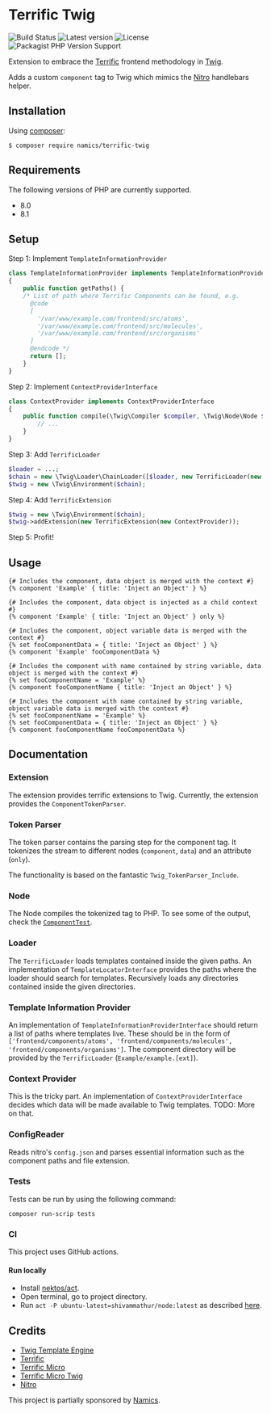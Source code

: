 # Terrific Twig
![Build Status](https://github.com/namics/twig-nitro-library/workflows/Twig%20Nitro%20Library/badge.svg)
![Latest version](https://img.shields.io/github/v/release/namics/twig-nitro-library)
![License](https://img.shields.io/github/license/namics/twig-nitro-library)
![Packagist PHP Version Support](https://img.shields.io/packagist/php-v/namics/twig-nitro-library?color=%23787CB5)

Extension to embrace the [Terrific](https://github.com/brunschgi/terrificjs) frontend methodology in [Twig](http://twig.sensiolabs.org/).

Adds a custom `component` tag to Twig which mimics the [Nitro](https://github.com/namics/generator-nitro) handlebars helper.

## Installation
Using [composer](https://packagist.org/packages/namics/terrific-twig):

```shell script
$ composer require namics/terrific-twig
```

## Requirements

The following versions of PHP are currently supported.
* 8.0
* 8.1

## Setup
Step 1: Implement `TemplateInformationProvider`

```php
class TemplateInformationProvider implements TemplateInformationProviderInterface
{
    public function getPaths() {
    /* List of path where Terrific Components can be found, e.g.
      @code
      [
        '/var/www/example.com/frontend/src/atoms',
        '/var/www/example.com/frontend/src/molecules',
        '/var/www/example.com/frontend/src/organisms'
      ]
      @endcode */
      return [];
    }
}
```

Step 2: Implement `ContextProviderInterface`

```php
class ContextProvider implements ContextProviderInterface
{
    public function compile(\Twig\Compiler $compiler, \Twig\Node\Node $component, \Twig\Node\Node $dataVariant, $only) {
        // ...
    }
}
```

Step 3: Add `TerrificLoader`
```php
$loader = ...;
$chain = new \Twig\Loader\ChainLoader([$loader, new TerrificLoader(new TemplateInformationProvider)]);
$twig = new \Twig\Environment($chain);
```

Step 4: Add `TerrificExtension`
```php
$twig = new \Twig\Environment($chain);
$twig->addExtension(new TerrificExtension(new ContextProvider));
```

Step 5: Profit!

## Usage
```twig
{# Includes the component, data object is merged with the context #}
{% component 'Example' { title: 'Inject an Object' } %}

{# Includes the component, data object is injected as a child context #}
{% component 'Example' { title: 'Inject an Object' } only %}

{# Includes the component, object variable data is merged with the context #}
{% set fooComponentData = { title: 'Inject an Object' } %}
{% component 'Example' fooComponentData %}

{# Includes the component with name contained by string variable, data object is merged with the context #}
{% set fooComponentName = 'Example' %}
{% component fooComponentName { title: 'Inject an Object' } %}

{# Includes the component with name contained by string variable, object variable data is merged with the context #}
{% set fooComponentName = 'Example' %}
{% set fooComponentData = { title: 'Inject an Object' } %}
{% component fooComponentName fooComponentData %}
```

## Documentation
### Extension
The extension provides terrific extensions to Twig. Currently, the extension provides the `ComponentTokenParser`.

### Token Parser
The token parser contains the parsing step for the component tag. It tokenizes the stream to different nodes (`component`, `data`) and an attribute (`only`).

The functionality is based on the fantastic `Twig_TokenParser_Include`.

### Node
The Node compiles the tokenized tag to PHP. To see some of the output, check the [`ComponentTest`](https://github.com/namics/terrific-twig/blob/master/test/Twig/Node/ComponentTest.php).

### Loader
The `TerrificLoader` loads templates contained inside the given paths. An implementation of `TemplateLocatorInterface` provides the paths where the loader should search for templates. Recursively loads any directories contained inside the given directories.

### Template Information Provider
An implementation of `TemplateInformationProviderInterface` should return a list of paths where templates live. These should be in the form of `['frontend/components/atoms', 'frontend/components/molecules', 'frontend/components/organisms']`. The component directory will be provided by the `TerrificLoader` (`Example/example.[ext]`).

### Context Provider
This is the tricky part. An implementation of `ContextProviderInterface` decides which data will be made available to Twig templates.
TODO: More on that.

### ConfigReader
Reads nitro's `config.json` and parses essential information such as the component paths and file extension.

### Tests
Tests can be run by using the following command:
```shell script
composer run-scrip tests
```

### CI
This project uses GitHub actions.
#### Run locally
* Install [nektos/act](https://github.com/nektos/act).
* Open terminal, go to project directory.
* Run `act -P ubuntu-latest=shivammathur/node:latest` as described [here](https://github.com/shivammathur/setup-php#local-testing-setup).

## Credits
+ [Twig Template Engine](http://twig.sensiolabs.org/)
+ [Terrific](http://terrifically.org/)
+ [Terrific Micro](https://github.com/namics/terrific-micro)
+ [Terrific Micro Twig](https://github.com/namics/terrific-micro-twig)
+ [Nitro](https://github.com/namics/generator-nitro)

This project is partially sponsored by [Namics](https://github.com/namics).
